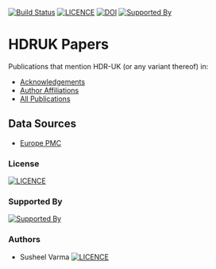 [![Build Status](https://travis-ci.com/HDRUK/papers.svg?branch=master)](https://travis-ci.com/HDRUK/papers?branch=master)
[![LICENCE](https://img.shields.io/github/license/HDRUK/papers)](https://github.com/HDRUK/papers/blob/master/LICENSE)
[![DOI](https://zenodo.org/badge/190556842.svg)](https://zenodo.org/badge/latestdoi/190556842)
[![Supported By](https://img.shields.io/badge/Supported%20By-HDRUK-blue)](https://hdruk.ac.uk)

# HDRUK Papers
Publications that mention HDR-UK (or any variant thereof) in:
- [Acknowledgements](https://hdruk.github.io/papers/acknowledgements.html)
- [Author Affiliations](https://hdruk.github.io/papers/affiliations.html)
- [All Publications](https://hdruk.github.io/papers/)

## Data Sources
- [Europe PMC](https://europepmc.org/)

### License
[![LICENCE](https://img.shields.io/github/license/HDRUK/papers)](https://github.com/HDRUK/papers/blob/master/LICENSE)

### Supported By
[![Supported By](https://img.shields.io/badge/Supported%20By-HDRUK-blue)](https://hdruk.ac.uk)

### Authors
- Susheel Varma [![LICENCE](https://orcid.org/sites/default/files/images/orcid_16x16(1).gif)](https://orcid.org/0000-0003-1687-2754)
